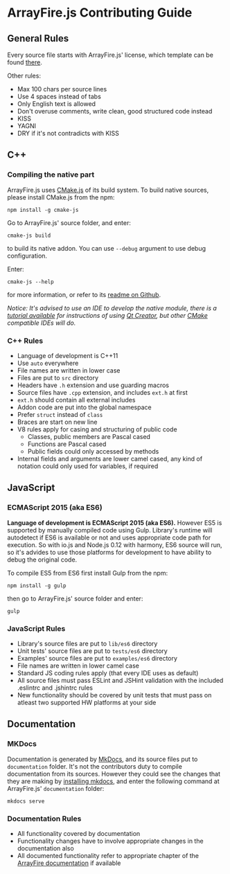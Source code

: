 # ArrayFire.js Contributing Guide

## General Rules

Every source file starts with ArrayFire.js' license, which template can be found [there](https://github.com/arrayfire/arrayfire_js/blob/master/LICENSE).

Other rules:

- Max 100 chars per source lines
- Use 4 spaces instead of tabs
- Only English text is allowed
- Don't overuse comments, write clean, good structured code instead
- KISS
- YAGNI
- DRY if it's not contradicts with KISS

## C++

### Compiling the native part

ArrayFire.js uses [CMake.js](https://www.npmjs.com/package/cmake-js) of its build system. To build native sources, please install CMake.js from the npm:

```
npm install -g cmake-js
```

Go to ArrayFire.js' source folder, and enter:

```
cmake-js build
```

to build its native addon. You can use `--debug` argument to use debug configuration. 

Enter:

```
cmake-js --help
```

for more information, or refer to its [readme on Github](https://github.com/unbornchikken/cmake-js/blob/master/README.md).

*Notice: It's advised to use an IDE to develop the native module, there is a [tutorial available](https://github.com/unbornchikken/cmake-js/wiki/TUTORIAL-02-Creating-CMake.js-based-native-addons-with-QT-Creator) for instructions of using [Qt Creator](https://www.qt.io/download-open-source/), but other [CMake](http://cmake.org) compatible IDEs will do.*

### C++ Rules

- Language of development is C++11
- Use `auto` everywhere
- File names are written in lower case
- Files are put to `src` directory
- Headers have `.h` extension and use guarding macros
- Source files have `.cpp` extension, and includes `ext.h` at first
- `ext.h` should contain all external includes
- Addon code are put into the global namespace
- Prefer `struct` instead of `class`
- Braces are start on new line
- V8 rules apply for casing and structuring of public code
	- Classes, public members are Pascal cased
	- Functions are Pascal cased
	- Public fields could only accessed by methods
- Internal fields and arguments are lower camel cased, any kind of notation could only used for variables, if required

## JavaScript

### ECMAScript 2015 (aka ES6)

**Language of development is ECMAScript 2015 (aka ES6).** However ES5 is supported by manually compiled code using Gulp. Library's runtime will autodetect if ES6 is available or not and uses appropriate code path for execution. So with io.js and Node.js 0.12 with harmony, ES6 source will run, so it's advides to use those platforms for development to have ability to debug the original code.

To compile ES5 from ES6 first install Gulp from the npm:

```
npm install -g gulp
```

then go to ArrayFire.js' source folder and enter:

```
gulp
```

### JavaScript Rules

- Library's source files are put to `lib/es6` directory
- Unit tests' source files are put to `tests/es6` directory
- Examples' source files are put to `examples/es6` directory
- File names are written in lower camel case
- Standard JS coding rules apply (that every IDE uses as default)
- All source files must pass ESLint and JSHint validation with the included .eslintrc and .jshintrc rules
- New functionality should be covered by unit tests that must pass on atleast two supported HW platforms at your side

## Documentation

### MKDocs

Documentation is generated by [MkDocs](http://www.mkdocs.org/), and its source files put to `documentation` folder. It's not the contributors duty to compile documentation from its sources. However they could see the changes that they are making by [installing mkdocs](http://www.mkdocs.org/#installation), and enter the following command at ArrayFire.js' `documentation` folder:

```
mkdocs serve
```

### Documentation Rules

- All functionality covered by documentation
- Functionality changes have to involve appropriate changes in the documentation also
- All documented functionality refer to appropriate chapter of the [ArrayFire documentation](http://www.arrayfire.com/docs/index.htm) if available
